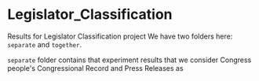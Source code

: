 # Legislator_Classification
Results for Legislator Classification project
We have two folders here: `separate` and `together`.

`separate` folder contains that experiment results that we consider Congress 
people's Congressional Record and Press Releases as  

